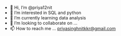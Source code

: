 - 👋 Hi, I’m @priya12nit
- 👀 I’m interested in SQL and python
- 🌱 I’m currently learning data analysis
- 💞️ I’m looking to collaborate on ...
- 📫 How to reach me ...
priyasinghnitkkr@gmail.com
<!---
priya12nit/priya12nit is a ✨ special ✨ repository because its `README.md` (this file) appears on your GitHub profile.
You can click the Preview link to take a look at your changes.
--->
